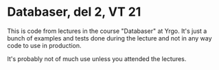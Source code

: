 # Databaser, del 2, VT 21

This is code from lectures in the course "Databaser" at Yrgo. It's just a bunch of examples and tests done during the lecture and not in any way code to use in production.

It's probably not of much use unless you attended the lectures.
